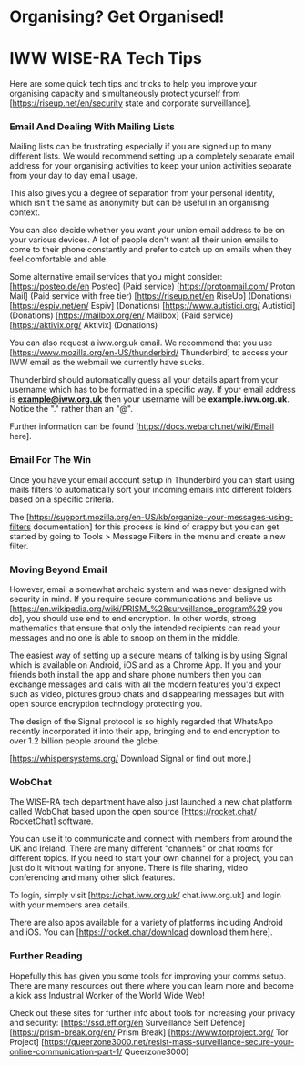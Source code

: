 # Organising? Get Organised!
# IWW WISE-RA Tech Tips

Here are some quick tech tips and tricks to help you improve your organising capacity and simultaneously protect yourself from [https://riseup.net/en/security state and corporate surveillance].

### Email And Dealing With Mailing Lists
Mailing lists can be frustrating especially if you are signed up to many different lists. We would recommend setting up a completely separate email address for your organising activities to keep your union activities separate from your day to day email usage. 

This also gives you a degree of separation from your personal identity, which isn't the same as anonymity but can be useful in an organising context. 

You can also decide whether you want your union email address to be on your various devices. A lot of people don't want all their union emails to come to their phone constantly and prefer to catch up on emails when they feel comfortable and able.

Some alternative email services that you might consider:
[https://posteo.de/en Posteo] (Paid service)
[https://protonmail.com/ Proton Mail] (Paid service with free tier)
[https://riseup.net/en RiseUp] (Donations)
[https://espiv.net/en/ Espiv] (Donations)
[https://www.autistici.org/ Autistici] (Donations)
[https://mailbox.org/en/ Mailbox] (Paid service)
[https://aktivix.org/ Aktivix] (Donations)

You can also request a iww.org.uk email. We recommend that you use [https://www.mozilla.org/en-US/thunderbird/ Thunderbird] to access your IWW email as the webmail we currently have sucks.

Thunderbird should automatically guess all your details apart from your username which has to be formatted in a specific way. If your email address is **example@iww.org.uk** then your username will be **example.iww.org.uk**. Notice the "." rather than an "@".

Further information can be found [https://docs.webarch.net/wiki/Email here].

### Email For The Win
Once you have your email account setup in Thunderbird you can start using mails filters to automatically sort your incoming emails into different folders based on a specific criteria.

The [https://support.mozilla.org/en-US/kb/organize-your-messages-using-filters documentation] for this process is kind of crappy but you can get started by going to Tools > Message Filters in the menu and create a new filter.


### Moving Beyond Email
However, email a somewhat archaic system and was never designed with security in mind. If you require secure communications and believe us [https://en.wikipedia.org/wiki/PRISM_%28surveillance_program%29 you do], you should use end to end encryption. In other words, strong mathematics that ensure that only the intended recipients can read your messages and no one is able to snoop on them in the middle.

The easiest way of setting up a secure means of talking is by using Signal which is available on Android, iOS and as a Chrome App. If you and your friends both install the app and share phone numbers then you can exchange messages and calls with all the modern features you'd expect such as video, pictures group chats and disappearing messages but with open source encryption technology protecting you.

The design of the Signal protocol is so highly regarded that WhatsApp recently incorporated it into their app, bringing end to end encryption to over 1.2 billion people around the globe.

[https://whispersystems.org/ Download Signal or find out more.]


### WobChat
The WISE-RA tech department have also just launched a new chat platform called WobChat based upon the open source [https://rocket.chat/ RocketChat] software.

You can use it to communicate and connect with members from around the UK and Ireland. There are many different "channels" or chat rooms for different topics. If you need to start your own channel for a project, you can just do it without waiting for anyone. There is file sharing, video conferencing and many other slick features.

To login, simply visit [https://chat.iww.org.uk/ chat.iww.org.uk] and login with your members area details. 

There are also apps available for a variety of platforms including Android and iOS. You can [https://rocket.chat/download download them here].

### Further Reading
Hopefully this has given you some tools for improving your comms setup. There are many resources out there where you can learn more and become a kick ass Industrial Worker of the World Wide Web!

Check out these sites for further info about tools for increasing your privacy and security:
[https://ssd.eff.org/en Surveillance Self Defence]
[https://prism-break.org/en/ Prism Break]
[https://www.torproject.org/ Tor Project]
[https://queerzone3000.net/resist-mass-surveillance-secure-your-online-communication-part-1/ Queerzone3000]





